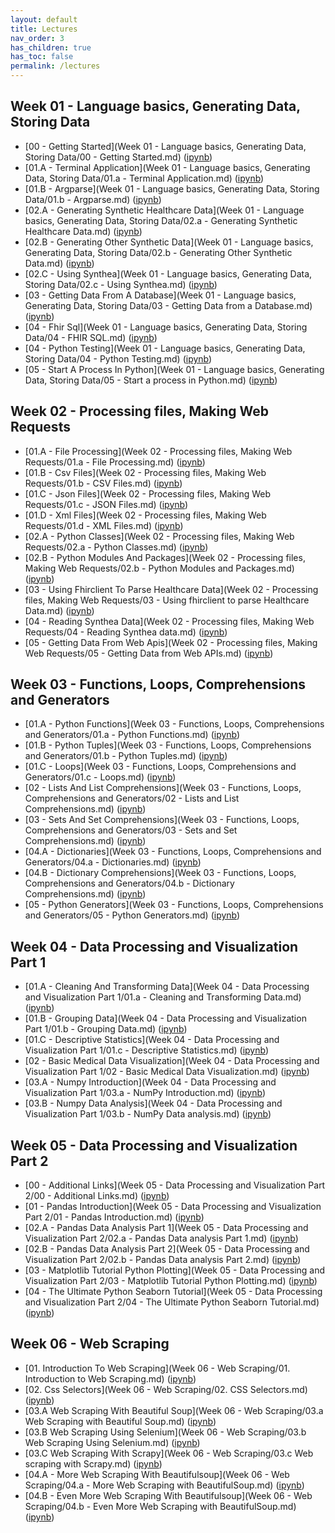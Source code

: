 ```yaml
---
layout: default
title: Lectures
nav_order: 3
has_children: true
has_toc: false
permalink: /lectures
---
```


## Week 01 - Language basics, Generating Data, Storing Data

* [00 - Getting Started](Week 01 - Language basics, Generating Data, Storing Data/00 - Getting Started.md) \([ipynb](https://github.com/BrianKolowitz/data-focused-python/blob/master/lectures/Week%2001%20-%20Language%20basics%2C%20Generating%20Data%2C%20Storing%20Data/00%20-%20Getting%20Started.ipynb)\)
* [01.A - Terminal Application](Week 01 - Language basics, Generating Data, Storing Data/01.a - Terminal Application.md) \([ipynb](https://github.com/BrianKolowitz/data-focused-python/blob/master/lectures/Week%2001%20-%20Language%20basics%2C%20Generating%20Data%2C%20Storing%20Data/01.a%20-%20Terminal%20Application.ipynb)\)
* [01.B - Argparse](Week 01 - Language basics, Generating Data, Storing Data/01.b - Argparse.md) \([ipynb](https://github.com/BrianKolowitz/data-focused-python/blob/master/lectures/Week%2001%20-%20Language%20basics%2C%20Generating%20Data%2C%20Storing%20Data/01.b%20-%20Argparse.ipynb)\)
* [02.A - Generating Synthetic Healthcare Data](Week 01 - Language basics, Generating Data, Storing Data/02.a - Generating Synthetic Healthcare Data.md) \([ipynb](https://github.com/BrianKolowitz/data-focused-python/blob/master/lectures/Week%2001%20-%20Language%20basics%2C%20Generating%20Data%2C%20Storing%20Data/02.a%20-%20Generating%20Synthetic%20Healthcare%20Data.ipynb)\)
* [02.B - Generating Other Synthetic Data](Week 01 - Language basics, Generating Data, Storing Data/02.b - Generating Other Synthetic Data.md) \([ipynb](https://github.com/BrianKolowitz/data-focused-python/blob/master/lectures/Week%2001%20-%20Language%20basics%2C%20Generating%20Data%2C%20Storing%20Data/02.b%20-%20Generating%20Other%20Synthetic%20Data.ipynb)\)
* [02.C - Using Synthea](Week 01 - Language basics, Generating Data, Storing Data/02.c - Using Synthea.md) \([ipynb](https://github.com/BrianKolowitz/data-focused-python/blob/master/lectures/Week%2001%20-%20Language%20basics%2C%20Generating%20Data%2C%20Storing%20Data/02.c%20-%20Using%20Synthea.ipynb)\)
* [03 - Getting Data From A Database](Week 01 - Language basics, Generating Data, Storing Data/03 - Getting Data from a Database.md) \([ipynb](https://github.com/BrianKolowitz/data-focused-python/blob/master/lectures/Week%2001%20-%20Language%20basics%2C%20Generating%20Data%2C%20Storing%20Data/03%20-%20Getting%20Data%20from%20a%20Database.ipynb)\)
* [04 - Fhir Sql](Week 01 - Language basics, Generating Data, Storing Data/04 - FHIR SQL.md) \([ipynb](https://github.com/BrianKolowitz/data-focused-python/blob/master/lectures/Week%2001%20-%20Language%20basics%2C%20Generating%20Data%2C%20Storing%20Data/04%20-%20FHIR%20SQL.ipynb)\)
* [04 - Python Testing](Week 01 - Language basics, Generating Data, Storing Data/04 - Python Testing.md) \([ipynb](https://github.com/BrianKolowitz/data-focused-python/blob/master/lectures/Week%2001%20-%20Language%20basics%2C%20Generating%20Data%2C%20Storing%20Data/04%20-%20Python%20Testing.ipynb)\)
* [05 - Start A Process In Python](Week 01 - Language basics, Generating Data, Storing Data/05 - Start a process in Python.md) \([ipynb](https://github.com/BrianKolowitz/data-focused-python/blob/master/lectures/Week%2001%20-%20Language%20basics%2C%20Generating%20Data%2C%20Storing%20Data/05%20-%20Start%20a%20process%20in%20Python.ipynb)\)

## Week 02 - Processing files, Making Web Requests

* [01.A - File Processing](Week 02 - Processing files, Making Web Requests/01.a - File Processing.md) \([ipynb](https://github.com/BrianKolowitz/data-focused-python/blob/master/lectures/Week%2002%20-%20Processing%20files%2C%20Making%20Web%20Requests/01.a%20-%20File%20Processing.ipynb)\)
* [01.B - Csv Files](Week 02 - Processing files, Making Web Requests/01.b - CSV Files.md) \([ipynb](https://github.com/BrianKolowitz/data-focused-python/blob/master/lectures/Week%2002%20-%20Processing%20files%2C%20Making%20Web%20Requests/01.b%20-%20CSV%20Files.ipynb)\)
* [01.C - Json Files](Week 02 - Processing files, Making Web Requests/01.c - JSON Files.md) \([ipynb](https://github.com/BrianKolowitz/data-focused-python/blob/master/lectures/Week%2002%20-%20Processing%20files%2C%20Making%20Web%20Requests/01.c%20-%20JSON%20Files.ipynb)\)
* [01.D - Xml Files](Week 02 - Processing files, Making Web Requests/01.d - XML Files.md) \([ipynb](https://github.com/BrianKolowitz/data-focused-python/blob/master/lectures/Week%2002%20-%20Processing%20files%2C%20Making%20Web%20Requests/01.d%20-%20XML%20Files.ipynb)\)
* [02.A - Python Classes](Week 02 - Processing files, Making Web Requests/02.a - Python Classes.md) \([ipynb](https://github.com/BrianKolowitz/data-focused-python/blob/master/lectures/Week%2002%20-%20Processing%20files%2C%20Making%20Web%20Requests/02.a%20-%20Python%20Classes.ipynb)\)
* [02.B - Python Modules And Packages](Week 02 - Processing files, Making Web Requests/02.b - Python Modules and Packages.md) \([ipynb](https://github.com/BrianKolowitz/data-focused-python/blob/master/lectures/Week%2002%20-%20Processing%20files%2C%20Making%20Web%20Requests/02.b%20-%20Python%20Modules%20and%20Packages.ipynb)\)
* [03 - Using Fhirclient To Parse Healthcare Data](Week 02 - Processing files, Making Web Requests/03 - Using fhirclient to parse Healthcare Data.md) \([ipynb](https://github.com/BrianKolowitz/data-focused-python/blob/master/lectures/Week%2002%20-%20Processing%20files%2C%20Making%20Web%20Requests/03%20-%20Using%20fhirclient%20to%20parse%20Healthcare%20Data.ipynb)\)
* [04 - Reading Synthea Data](Week 02 - Processing files, Making Web Requests/04 - Reading Synthea data.md) \([ipynb](https://github.com/BrianKolowitz/data-focused-python/blob/master/lectures/Week%2002%20-%20Processing%20files%2C%20Making%20Web%20Requests/04%20-%20Reading%20Synthea%20data.ipynb)\)
* [05 - Getting Data From Web Apis](Week 02 - Processing files, Making Web Requests/05 - Getting Data from Web APIs.md) \([ipynb](https://github.com/BrianKolowitz/data-focused-python/blob/master/lectures/Week%2002%20-%20Processing%20files%2C%20Making%20Web%20Requests/05%20-%20Getting%20Data%20from%20Web%20APIs.ipynb)\)

## Week 03 - Functions, Loops, Comprehensions and Generators

* [01.A - Python Functions](Week 03 - Functions, Loops, Comprehensions and Generators/01.a - Python Functions.md) \([ipynb](https://github.com/BrianKolowitz/data-focused-python/blob/master/lectures/Week%2003%20-%20Functions%2C%20Loops%2C%20Comprehensions%20and%20Generators/01.a%20-%20Python%20Functions.ipynb)\)
* [01.B - Python Tuples](Week 03 - Functions, Loops, Comprehensions and Generators/01.b - Python Tuples.md) \([ipynb](https://github.com/BrianKolowitz/data-focused-python/blob/master/lectures/Week%2003%20-%20Functions%2C%20Loops%2C%20Comprehensions%20and%20Generators/01.b%20-%20Python%20Tuples.ipynb)\)
* [01.C - Loops](Week 03 - Functions, Loops, Comprehensions and Generators/01.c - Loops.md) \([ipynb](https://github.com/BrianKolowitz/data-focused-python/blob/master/lectures/Week%2003%20-%20Functions%2C%20Loops%2C%20Comprehensions%20and%20Generators/01.c%20-%20Loops.ipynb)\)
* [02 - Lists And List Comprehensions](Week 03 - Functions, Loops, Comprehensions and Generators/02 - Lists and List Comprehensions.md) \([ipynb](https://github.com/BrianKolowitz/data-focused-python/blob/master/lectures/Week%2003%20-%20Functions%2C%20Loops%2C%20Comprehensions%20and%20Generators/02%20-%20Lists%20and%20List%20Comprehensions.ipynb)\)
* [03 - Sets And Set Comprehensions](Week 03 - Functions, Loops, Comprehensions and Generators/03 - Sets and Set Comprehensions.md) \([ipynb](https://github.com/BrianKolowitz/data-focused-python/blob/master/lectures/Week%2003%20-%20Functions%2C%20Loops%2C%20Comprehensions%20and%20Generators/03%20-%20Sets%20and%20Set%20Comprehensions.ipynb)\)
* [04.A - Dictionaries](Week 03 - Functions, Loops, Comprehensions and Generators/04.a - Dictionaries.md) \([ipynb](https://github.com/BrianKolowitz/data-focused-python/blob/master/lectures/Week%2003%20-%20Functions%2C%20Loops%2C%20Comprehensions%20and%20Generators/04.a%20-%20Dictionaries.ipynb)\)
* [04.B - Dictionary Comprehensions](Week 03 - Functions, Loops, Comprehensions and Generators/04.b - Dictionary Comprehensions.md) \([ipynb](https://github.com/BrianKolowitz/data-focused-python/blob/master/lectures/Week%2003%20-%20Functions%2C%20Loops%2C%20Comprehensions%20and%20Generators/04.b%20-%20Dictionary%20Comprehensions.ipynb)\)
* [05 - Python Generators](Week 03 - Functions, Loops, Comprehensions and Generators/05 - Python Generators.md) \([ipynb](https://github.com/BrianKolowitz/data-focused-python/blob/master/lectures/Week%2003%20-%20Functions%2C%20Loops%2C%20Comprehensions%20and%20Generators/05%20-%20Python%20Generators.ipynb)\)

## Week 04 - Data Processing and Visualization Part 1

* [01.A - Cleaning And Transforming Data](Week 04 - Data Processing and Visualization Part 1/01.a - Cleaning and Transforming Data.md) \([ipynb](https://github.com/BrianKolowitz/data-focused-python/blob/master/lectures/Week%2004%20-%20Data%20Processing%20and%20Visualization%20Part%201/01.a%20-%20Cleaning%20and%20Transforming%20Data.ipynb)\)
* [01.B - Grouping Data](Week 04 - Data Processing and Visualization Part 1/01.b - Grouping Data.md) \([ipynb](https://github.com/BrianKolowitz/data-focused-python/blob/master/lectures/Week%2004%20-%20Data%20Processing%20and%20Visualization%20Part%201/01.b%20-%20Grouping%20Data.ipynb)\)
* [01.C - Descriptive Statistics](Week 04 - Data Processing and Visualization Part 1/01.c - Descriptive Statistics.md) \([ipynb](https://github.com/BrianKolowitz/data-focused-python/blob/master/lectures/Week%2004%20-%20Data%20Processing%20and%20Visualization%20Part%201/01.c%20-%20Descriptive%20Statistics.ipynb)\)
* [02 - Basic Medical Data Visualization](Week 04 - Data Processing and Visualization Part 1/02 - Basic Medical Data Visualization.md) \([ipynb](https://github.com/BrianKolowitz/data-focused-python/blob/master/lectures/Week%2004%20-%20Data%20Processing%20and%20Visualization%20Part%201/02%20-%20Basic%20Medical%20Data%20Visualization.ipynb)\)
* [03.A - Numpy Introduction](Week 04 - Data Processing and Visualization Part 1/03.a - NumPy Introduction.md) \([ipynb](https://github.com/BrianKolowitz/data-focused-python/blob/master/lectures/Week%2004%20-%20Data%20Processing%20and%20Visualization%20Part%201/03.a%20-%20NumPy%20Introduction.ipynb)\)
* [03.B - Numpy Data Analysis](Week 04 - Data Processing and Visualization Part 1/03.b - NumPy Data analysis.md) \([ipynb](https://github.com/BrianKolowitz/data-focused-python/blob/master/lectures/Week%2004%20-%20Data%20Processing%20and%20Visualization%20Part%201/03.b%20-%20NumPy%20Data%20analysis.ipynb)\)

## Week 05 - Data Processing and Visualization Part 2

* [00 - Additional Links](Week 05 - Data Processing and Visualization Part 2/00 - Additional Links.md) \([ipynb](https://github.com/BrianKolowitz/data-focused-python/blob/master/lectures/Week%2005%20-%20Data%20Processing%20and%20Visualization%20Part%202/00%20-%20Additional%20Links.ipynb)\)
* [01 - Pandas Introduction](Week 05 - Data Processing and Visualization Part 2/01 - Pandas Introduction.md) \([ipynb](https://github.com/BrianKolowitz/data-focused-python/blob/master/lectures/Week%2005%20-%20Data%20Processing%20and%20Visualization%20Part%202/01%20-%20Pandas%20Introduction.ipynb)\)
* [02.A - Pandas Data Analysis Part 1](Week 05 - Data Processing and Visualization Part 2/02.a - Pandas Data analysis Part 1.md) \([ipynb](https://github.com/BrianKolowitz/data-focused-python/blob/master/lectures/Week%2005%20-%20Data%20Processing%20and%20Visualization%20Part%202/02.a%20-%20Pandas%20Data%20analysis%20Part%201.ipynb)\)
* [02.B - Pandas Data Analysis Part 2](Week 05 - Data Processing and Visualization Part 2/02.b - Pandas Data analysis Part 2.md) \([ipynb](https://github.com/BrianKolowitz/data-focused-python/blob/master/lectures/Week%2005%20-%20Data%20Processing%20and%20Visualization%20Part%202/02.b%20-%20Pandas%20Data%20analysis%20Part%202.ipynb)\)
* [03 - Matplotlib Tutorial Python Plotting](Week 05 - Data Processing and Visualization Part 2/03 - Matplotlib Tutorial Python Plotting.md) \([ipynb](https://github.com/BrianKolowitz/data-focused-python/blob/master/lectures/Week%2005%20-%20Data%20Processing%20and%20Visualization%20Part%202/03%20-%20Matplotlib%20Tutorial%20Python%20Plotting.ipynb)\)
* [04 - The Ultimate Python Seaborn Tutorial](Week 05 - Data Processing and Visualization Part 2/04 - The Ultimate Python Seaborn Tutorial.md) \([ipynb](https://github.com/BrianKolowitz/data-focused-python/blob/master/lectures/Week%2005%20-%20Data%20Processing%20and%20Visualization%20Part%202/04%20-%20The%20Ultimate%20Python%20Seaborn%20Tutorial.ipynb)\)

## Week 06 - Web Scraping

* [01. Introduction To Web Scraping](Week 06 - Web Scraping/01. Introduction to Web Scraping.md) \([ipynb](https://github.com/BrianKolowitz/data-focused-python/blob/master/lectures/Week%2006%20-%20Web%20Scraping/01.%20Introduction%20to%20Web%20Scraping.ipynb)\)
* [02. Css Selectors](Week 06 - Web Scraping/02. CSS Selectors.md) \([ipynb](https://github.com/BrianKolowitz/data-focused-python/blob/master/lectures/Week%2006%20-%20Web%20Scraping/02.%20CSS%20Selectors.ipynb)\)
* [03.A Web Scraping With Beautiful Soup](Week 06 - Web Scraping/03.a Web Scraping with Beautiful Soup.md) \([ipynb](https://github.com/BrianKolowitz/data-focused-python/blob/master/lectures/Week%2006%20-%20Web%20Scraping/03.a%20Web%20Scraping%20with%20Beautiful%20Soup.ipynb)\)
* [03.B Web Scraping Using Selenium](Week 06 - Web Scraping/03.b Web Scraping Using Selenium.md) \([ipynb](https://github.com/BrianKolowitz/data-focused-python/blob/master/lectures/Week%2006%20-%20Web%20Scraping/03.b%20Web%20Scraping%20Using%20Selenium.ipynb)\)
* [03.C Web Scraping With Scrapy](Week 06 - Web Scraping/03.c Web scraping with Scrapy.md) \([ipynb](https://github.com/BrianKolowitz/data-focused-python/blob/master/lectures/Week%2006%20-%20Web%20Scraping/03.c%20Web%20scraping%20with%20Scrapy.ipynb)\)
* [04.A - More Web Scraping With Beautifulsoup](Week 06 - Web Scraping/04.a - More Web Scraping with BeautifulSoup.md) \([ipynb](https://github.com/BrianKolowitz/data-focused-python/blob/master/lectures/Week%2006%20-%20Web%20Scraping/04.a%20-%20More%20Web%20Scraping%20with%20BeautifulSoup.ipynb)\)
* [04.B - Even More Web Scraping With Beautifulsoup](Week 06 - Web Scraping/04.b - Even More Web Scraping with BeautifulSoup.md) \([ipynb](https://github.com/BrianKolowitz/data-focused-python/blob/master/lectures/Week%2006%20-%20Web%20Scraping/04.b%20-%20Even%20More%20Web%20Scraping%20with%20BeautifulSoup.ipynb)\)